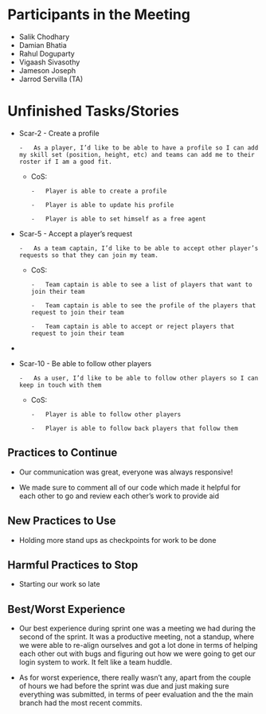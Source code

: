 # Participants in the Meeting

- Salik Chodhary
- Damian Bhatia
- Rahul Doguparty
- Vigaash Sivasothy
- Jameson Joseph
- Jarrod Servilla (TA)


# Unfinished Tasks/Stories

-   Scar-2 - Create a profile
    
	    -   As a player, I’d like to be able to have a profile so I can add my skill set (position, height, etc) and teams can add me to their roster if I am a good fit.
    
	-   CoS:
    
			-   Player is able to create a profile
    
			-   Player is able to update his profile
    
			-   Player is able to set himself as a free agent
    
-   Scar-5 - Accept a player’s request
    
		-   As a team captain, I’d like to be able to accept other player’s requests so that they can join my team.
    
	-   CoS:
    
			-   Team captain is able to see a list of players that want to join their team
    
			-   Team captain is able to see the profile of the players that request to join their team
    
			-   Team captain is able to accept or reject players that request to join their team
    
-     
    
-   Scar-10 - Be able to follow other players
    
		-   As a user, I’d like to be able to follow other players so I can keep in touch with them
    


	-   CoS:
    
			-   Player is able to follow other players
    
			-   Player is able to follow back players that follow them
## Practices to Continue

- Our communication was great, everyone was always responsive!
    
-   We made sure to comment all of our code which made it helpful for each other to go and review each other’s work to provide aid

## New Practices to Use 

- Holding more stand ups as checkpoints for work to be done

## Harmful Practices to Stop
- Starting our work so late 

## Best/Worst Experience

- Our best experience during sprint one was a meeting we had during the second of the sprint. It was a productive meeting, not a standup, where we were able to re-align ourselves and got a lot done in terms of helping each other out with bugs and figuring out how we were going to get our login system to work. It felt like a team huddle.


- As for worst experience, there really wasn’t any, apart from the couple of hours we had before the sprint was due and just making sure everything was submitted, in terms of peer evaluation and the the main branch had the most recent commits.
